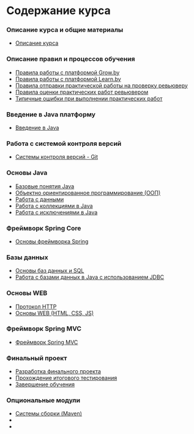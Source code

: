 Содержание курса
====================

### Описание курса и общие материалы
* [Описание курса]({{site.baseurl}})

### Описание правил и процессов обучения
* [Правила работы с платформой Grow.by]({{site.materialsurl}}general/grow_intro)
* [Правила работы с платформой Learn.by]({{site.materialsurl}}general/learn_intro)
* [Правила отправки практической работы на проверку ревьюверу]({{site.materialsurl}}general/mr_creation_rules)
* [Правила оценки практических работ ревьювером]({{site.materialsurl}}general/evaluation_rules_for_reviwer)
* [Типичные ошибки при выполнении практических работ]({{site.materialsurl}}general/typical_mistakes)

### Введение в Java платформу
* [Введение в Java]({{site.materialsurl}}java_intro/java_intro)

### Работа с системой контроля версий
* [Системы контроля версий - Git]({{site.materialsurl}}vcs/vcs)

### Основы Java
* [Базовые понятия Java]({{site.materialsurl}}java_basics/java_basics)
* [Объектно ориентированное программирование (ООП)]({{site.materialsurl}}oop/oop)
* [Работа с данными]({{site.materialsurl}}data_handling/data_handling)
* [Работа с коллекциями в Java]({{site.materialsurl}}collections/collections)
* [Работа с исключениями в Java]({{site.materialsurl}}exceptions/exceptions)

### Фреймворк Spring Core
* [Основы фреймворка Spring]({{site.materialsurl}}spring_framework/spring_framework)

### Базы данных
* [Основы баз данных и SQL]({{site.materialsurl}}db_basics/db_basics)
* [Работа с базами данных в Java c использованием JDBC]({{site.materialsurl}}jdbc/jdbc)

### Основы WEB
* [Протокол HTTP]({{site.materialsurl}}http/http)
* [Основы WEB (HTML, CSS, JS)]({{site.materialsurl}}web_basics/web_basics)

### Фреймворк Spring MVC
* [Фреймворк Spring MVC]({{site.materialsurl}}spring_mvc_framework/spring_mvc_framework)

### Финальный проект
* [Разработка финального проекта]({{site.materialsurl}}final_project/final_project)
* [Прохождение итогового тестирования]({{site.materialsurl}}final_test/final_test)
* [Завершение обучения]({{site.materialsurl}}next_steps/next_steps)

### Опциональные модули
* [Системы сборки (Maven)](TODO)
* 
* 